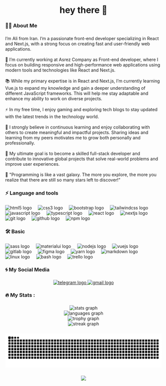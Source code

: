 <h1 align="center">hey there 👋</h1>

###

<h3 align="left">👩‍💻  About Me</h3>

###

<p align="left">I’m Ali from Iran. I’m a passionate front-end developer specializing in React and Next.js, with a strong focus on creating fast and user-friendly web applications.  <br><br>🔭 I’m currently working at Asrez Company as Front-end developer, where I focus on building responsive and high-performance web applications using modern tools and technologies like React and Next.js.  <br><br>📚 While my primary expertise is in React and Next.js, I’m currently learning Vue.js to expand my knowledge and gain a deeper understanding of different JavaScript frameworks. This will help me stay adaptable and enhance my ability to work on diverse projects.  <br><br>⚡ In my free time, I enjoy gaming and exploring tech blogs to stay updated with the latest trends in the technology world.  <br><br>🌱 I strongly believe in continuous learning and enjoy collaborating with others to create meaningful and impactful projects. Sharing ideas and learning from my peers motivates me to grow both personally and professionally.  <br><br>🎯 My ultimate goal is to become a skilled full-stack developer and contribute to innovative global projects that solve real-world problems and improve user experiences.  <br><br>🚀 "Programming is like a vast galaxy. The more you explore, the more you realize that there are still so many stars left to discover!"</p>

###

<h3 align="left">⚡ Language and tools</h3>

###

<div align="left">
  <img src="https://cdn.jsdelivr.net/gh/devicons/devicon/icons/html5/html5-original.svg" height="40" alt="html5 logo"  />
  <img width="12" />
  <img src="https://cdn.jsdelivr.net/gh/devicons/devicon/icons/css3/css3-original.svg" height="40" alt="css3 logo"  />
  <img width="12" />
  <img src="https://cdn.jsdelivr.net/gh/devicons/devicon/icons/bootstrap/bootstrap-original.svg" height="40" alt="bootstrap logo"  />
  <img width="12" />
  <img src="https://cdn.jsdelivr.net/gh/devicons/devicon/icons/tailwindcss/tailwindcss-original-wordmark.svg" height="40" alt="tailwindcss logo"  />
  <img width="12" />
  <img src="https://cdn.jsdelivr.net/gh/devicons/devicon/icons/javascript/javascript-original.svg" height="40" alt="javascript logo"  />
  <img width="12" />
  <img src="https://cdn.jsdelivr.net/gh/devicons/devicon/icons/typescript/typescript-original.svg" height="40" alt="typescript logo"  />
  <img width="12" />
  <img src="https://cdn.jsdelivr.net/gh/devicons/devicon/icons/react/react-original.svg" height="40" alt="react logo"  />
  <img width="12" />
  <img src="https://cdn.jsdelivr.net/gh/devicons/devicon/icons/nextjs/nextjs-original.svg" height="40" alt="nextjs logo"  />
  <img width="12" />
  <img src="https://cdn.jsdelivr.net/gh/devicons/devicon/icons/git/git-original.svg" height="40" alt="git logo"  />
  <img width="12" />
  <img src="https://cdn.jsdelivr.net/gh/devicons/devicon/icons/github/github-original.svg" height="40" alt="github logo"  />
  <img width="12" />
  <img src="https://cdn.jsdelivr.net/gh/devicons/devicon/icons/npm/npm-original-wordmark.svg" height="40" alt="npm logo"  />
</div>

###

<h3 align="left">🛠 Basic</h3>

###

<div align="left">
  <img src="https://cdn.jsdelivr.net/gh/devicons/devicon/icons/sass/sass-original.svg" height="40" alt="sass logo"  />
  <img width="12" />
  <img src="https://cdn.jsdelivr.net/gh/devicons/devicon/icons/materialui/materialui-original.svg" height="40" alt="materialui logo"  />
  <img width="12" />
  <img src="https://cdn.jsdelivr.net/gh/devicons/devicon/icons/nodejs/nodejs-original.svg" height="40" alt="nodejs logo"  />
  <img width="12" />
  <img src="https://cdn.jsdelivr.net/gh/devicons/devicon/icons/vuejs/vuejs-original.svg" height="40" alt="vuejs logo"  />
  <img width="12" />
  <img src="https://cdn.jsdelivr.net/gh/devicons/devicon/icons/gitlab/gitlab-original.svg" height="40" alt="gitlab logo"  />
  <img width="12" />
  <img src="https://cdn.jsdelivr.net/gh/devicons/devicon/icons/figma/figma-original.svg" height="40" alt="figma logo"  />
  <img width="12" />
  <img src="https://cdn.jsdelivr.net/gh/devicons/devicon/icons/yarn/yarn-original.svg" height="40" alt="yarn logo"  />
  <img width="12" />
  <img src="https://cdn.jsdelivr.net/gh/devicons/devicon/icons/markdown/markdown-original.svg" height="40" alt="markdown logo"  />
  <img width="12" />
  <img src="https://cdn.jsdelivr.net/gh/devicons/devicon/icons/linux/linux-original.svg" height="40" alt="linux logo"  />
  <img width="12" />
  <img src="https://cdn.jsdelivr.net/gh/devicons/devicon/icons/bash/bash-original.svg" height="40" alt="bash logo"  />
  <img width="12" />
  <img src="https://cdn.jsdelivr.net/gh/devicons/devicon/icons/trello/trello-plain.svg" height="40" alt="trello logo"  />
</div>

###

<h3 align="left">🌀 My Social Media</h3>

###

<div align="center">
  <a href="https://t.me/alijosheghani" target="_blank">
    <img src="https://img.shields.io/static/v1?message=Telegram&logo=telegram&label=alijosheghani&color=2CA5E0&logoColor=white&labelColor=141321&style=for-the-badge" height="25" alt="telegram logo"  />
  </a>
  <a href="josheghani@proton.me" target="_blank">
    <img src="https://img.shields.io/static/v1?message=emial&logo=gmail&label=josheghani@proton.me&color=d93a7c&logoColor=white&labelColor=141321&style=for-the-badge" height="25" alt="gmail logo"  />
  </a>
</div>

###

<h3 align="left">🔥 My Stats :</h3>

###

<div align="center">
  <img src="https://github-readme-stats.vercel.app/api?username=ali-josheghani&hide_title=true&hide_rank=false&show_icons=true&include_all_commits=true&count_private=true&disable_animations=false&theme=radical&locale=en&hide_border=true&order=1" height="250" alt="stats graph" /> <br>
  <img src="https://github-readme-stats.vercel.app/api/top-langs?username=ali-josheghani&locale=en&hide_title=true&layout=compact&card_width=320&langs_count=5&theme=radical&hide_border=true&order=2" height="150" alt="languages graph" /> <br>
  <img src="https://github-profile-trophy.vercel.app?username=ali-josheghani&theme=onedark&no-frame=true&no-bg=true&margin-w=20&margin-h=10" height="150" alt="trophy graph" /> <br>
  <img src="https://streak-stats.demolab.com?user=ali-josheghani&locale=en&mode=daily&theme=radical&hide_border=true&border_radius=5&order=3" height="220" alt="streak graph"  />
</div>

###

<img src="https://raw.githubusercontent.com/ali-josheghani/ali-josheghani/output/snake.svg" alt="Snake animation" />

###

<div align="center">
  <img src="https://profile-counter.glitch.me/ali-josheghani/count.svg?"  />
</div>

###
